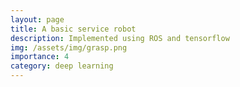 ```yaml
---
layout: page
title: A basic service robot
description: Implemented using ROS and tensorflow
img: /assets/img/grasp.png
importance: 4
category: deep learning
---
```


